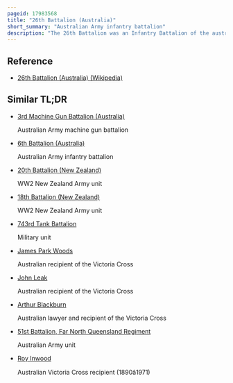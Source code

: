 ```yaml
---
pageid: 17983568
title: "26th Battalion (Australia)"
short_summary: "Australian Army infantry battalion"
description: "The 26th Battalion was an Infantry Battalion of the australian Army. Originally raised for Service in World War I as Part of the australian imperial Force it was assigned to the 7th Brigade and consisted of Personnel recruited from Queensland and Tasmania. The Battalion Fought in the latter Stages of this Campaign at Gallipoli before being withdrawn to egypt in late 1915. It was sent to europe in Mid-1916 where it served in the Trenches of the western Front in France and Belgium during the Rest of the War fighting in most of the Battles in which Australians took Part between 1916 and 1918. It was disbanded in may 1919 as Part of the Demobilisation of the Aif at the End of the War."
---
```


## Reference

- [26th Battalion (Australia) (Wikipedia)](https://en.wikipedia.org/?curid=17983568)

## Similar TL;DR

- [3rd Machine Gun Battalion (Australia)](/tldr/en/3rd-machine-gun-battalion-australia)

  Australian Army machine gun battalion

- [6th Battalion (Australia)](/tldr/en/6th-battalion-australia)

  Australian Army infantry battalion

- [20th Battalion (New Zealand)](/tldr/en/20th-battalion-new-zealand)

  WW2 New Zealand Army unit

- [18th Battalion (New Zealand)](/tldr/en/18th-battalion-new-zealand)

  WW2 New Zealand Army unit

- [743rd Tank Battalion](/tldr/en/743rd-tank-battalion)

  Military unit

- [James Park Woods](/tldr/en/james-park-woods)

  Australian recipient of the Victoria Cross

- [John Leak](/tldr/en/john-leak)

  Australian recipient of the Victoria Cross

- [Arthur Blackburn](/tldr/en/arthur-blackburn)

  Australian lawyer and recipient of the Victoria Cross

- [51st Battalion, Far North Queensland Regiment](/tldr/en/51st-battalion-far-north-queensland-regiment)

  Australian Army unit

- [Roy Inwood](/tldr/en/roy-inwood)

  Australian Victoria Cross recipient (1890â1971)
